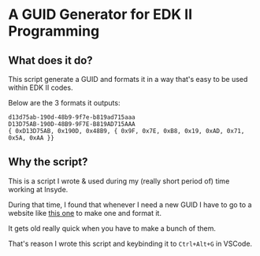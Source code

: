 # A GUID Generator for EDK II Programming

## What does it do?

This script generate a GUID and formats it in a way that's easy to be used within EDK II codes.

Below are the 3 formats it outputs:

```
d13d75ab-190d-48b9-9f7e-b819ad715aaa
D13D75AB-190D-48B9-9F7E-B819AD715AAA
{ 0xD13D75AB, 0x190D, 0x48B9, { 0x9F, 0x7E, 0xB8, 0x19, 0xAD, 0x71, 0x5A, 0xAA }}
```

## Why the script?

This is a script I wrote & used during my (really short period of) time working at Insyde.

During that time, I found that whenever I need a new GUID I have to go to a website like [this one](https://www.guidgenerator.com/) to make one and format it.

It gets old really quick when you have to make a bunch of them.

That's reason I wrote this script and keybinding it to `Ctrl+Alt+G` in VSCode.
